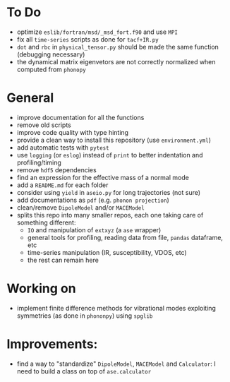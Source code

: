 
# To Do
- optimize `eslib/fortran/msd/_msd_fort.f90` and use `MPI`
- fix all `time-series` scripts as done for `tacf+IR.py`
- `dot` and `rbc` in `physical_tensor.py` should be made the same function (debugging necessary)
- the dynamical matrix eigenvetors are not correctly normalized when computed from `phonopy`

# General
- improve documentation for all the functions
- remove old scripts
- improve code quality with type hinting
- provide a clean way to install this repository (use `environment.yml`)
- add automatic tests with `pytest`
- use `logging` (or `eslog`) instead of `print` to better indentation and profiling/timing
- remove `hdf5` dependencies
- find an expression for the effective mass of a normal mode
- add a `README.md` for each folder
- consider using `yield` in `aseio.py` for long trajectories (not sure)
- add documentations as `pdf` (e.g. `phonon projection`)
- clean/remove `DipoleModel` and/or `MACEModel` 
- splits this repo into many smaller repos, each one taking care of something different:
    - `IO` and manipulation of `extxyz` (a `ase` wrapper)
    - general tools for profiling, reading data from file, `pandas` dataframe, etc
    - time-series manipulation (IR, susceptibility, VDOS, etc)
    - the rest can remain here


# Working on 
- implement finite difference methods for vibrational modes exploiting symmetries (as done in `phononpy`) using `spglib`

# Improvements:
- find a way to "standardize" `DipoleModel`, `MACEModel` and `Calculator`: I need to build a class on top of `ase.calculator`
